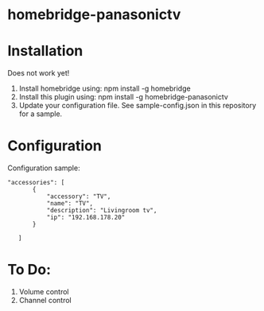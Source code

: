 # homebridge-panasonictv



# Installation

Does not work yet!

1. Install homebridge using: npm install -g homebridge
2. Install this plugin using: npm install -g homebridge-panasonictv
3. Update your configuration file. See sample-config.json in this repository for a sample. 

# Configuration

Configuration sample:

 ```
"accessories": [
        {
            "accessory": "TV",
            "name": "TV",
            "description": "Livingroom tv",
            "ip": "192.168.178.20"
        }

    ]
```

# To Do:

1. Volume control
2. Channel control
